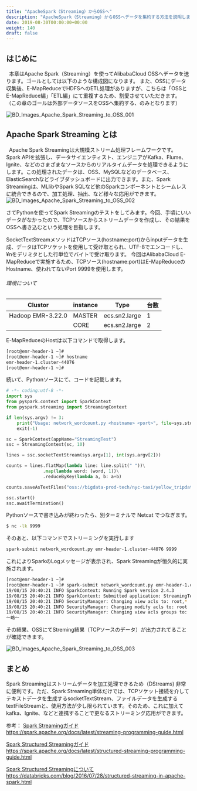```yaml
---
title: "ApacheSpark（Streaming）からOSSへ"
description: "ApacheSpark（Streaming）からOSSへデータを集約する方法を説明します。"
date: 2019-08-30T00:00:00+00:00
weight: 140
draft: false
---
```

<!-- descriptionがコンテンツの前に表示されます -->

<!-- コンテンツを書くときはこの下に記載ください -->

## はじめに
&nbsp; 本章はApache Spark（Streaming）を使ってAlibabaCloud OSSへデータを送ります。ゴールとしては以下のような構成図になります。
また、OSSにデータ収集後、E-MapReduceでHDFSへのETL処理がありますが、こちらは「OSSとE-MapReduce編」「ETL編」にて重複するため、割愛させていただきます。
（この章のゴールは外部データソースをOSSへ集約する、のみとなります）


![BD_Images_Apache_Spark_Streaming_to_OSS_001](../static_images/BD_Images_Apache_Spark_Streaming_to_OSS_001.png)
<br>




## Apache Spark Streaming とは
&nbsp; Apache Spark Streamingは大規模ストリーム処理フレームワークです。
Spark APIを拡張し、データサイエンティスト、エンジニアがKafka、Flume、Ignite、などのさまざまなソースからのリアルタイムデータを処理できるようにします。この処理されたデータは、OSS、MySQLなどのデータベース、ElasticSearchなどライブダッシュボードに出力できます。また、Spark Streamingは、MLlibやSpark SQLなど他のSparkコンポーネントとシームレスに統合できるので、加工処理、抽出、など様々な応用ができます。
![BD_Images_Apache_Spark_Streaming_to_OSS_002](../static_images/BD_Images_Apache_Spark_Streaming_to_OSS_002.png)
<br>

さてPythonを使ってSpark Streamingのテストをしてみます。今回、手頃にいいデータがなかったので、TCPソースからストリームデータを作成し、その結果をOSSへ書き込むという処理を目指します。

SocketTextStreamメソッドはTCPソース(hostname:port)からinputデータを生成、データはTCPソケットを使用して受け取とられ、UTF-8でエンコードし、¥nをデリミタとした行単位でバイトで受け取ります。
今回はAlibabaCloud E-MapReduceで実施するため、TCPソース(hostname:port)はE-MapReduceのHostname、使われてないPort 9999を使用します。

###### 環境について
|Clustor|instance|Type|台数|
|---|---|---|---|
|Hadoop EMR-3.22.0|MASTER|ecs.sn2.large|1|
|       |CORE|ecs.sn2.large|2|

E-MapReduceのHostは以下コマンドで取得します。
```bash
[root@emr-header-1 ~]# 
[root@emr-header-1 ~]# hostname
emr-header-1.cluster-44076
[root@emr-header-1 ~]# 

```
続いて、Pythonソースにて、コードを記載します。
```python
# -*- coding:utf-8 -*-
import sys
from pyspark.context import SparkContext
from pyspark.streaming import StreamingContext

if len(sys.argv) != 3:
    print("Usage: network_wordcount.py <hostname> <port>", file=sys.stderr)
    exit(-1)

sc = SparkContext(appName="StreamingTest")
ssc = StreamingContext(sc, 10)

lines = ssc.socketTextStream(sys.argv[1], int(sys.argv[2]))

counts = lines.flatMap(lambda line: line.split(" "))\
              .map(lambda word: (word, 1))\
              .reduceByKey(lambda a, b: a+b)

counts.saveAsTextFiles("oss://bigdata-prod-tech/nyc-taxi/yellow_tripdata/StreamingTest/", "txt")

ssc.start()
ssc.awaitTermination()
```
Pythonソースで書き込みが終わったら、別ターミナルで Netcat でつなぎます。
```bash
$ nc -lk 9999
```
そのあと、以下コマンドでストリーミングを実行します
```bash
spark-submit network_wordcount.py emr-header-1.cluster-44076 9999
```
これによりSparkのLogメッセージが表示され、Spark Streamingが恒久的に実施されます。
```bash
[root@emr-header-1 ~]# 
[root@emr-header-1 ~]# spark-submit network_wordcount.py emr-header-1.cluster-44076 9999
19/08/15 20:40:21 INFO SparkContext: Running Spark version 2.4.3
19/08/15 20:40:21 INFO SparkContext: Submitted application: StreamingTest
19/08/15 20:40:21 INFO SecurityManager: Changing view acls to: root,*
19/08/15 20:40:21 INFO SecurityManager: Changing modify acls to: root
19/08/15 20:40:21 INFO SecurityManager: Changing view acls groups to: 
〜略〜
```
その結果、OSSにてStreming結果（TCPソースのデータ）が出力されてることが確認できます。

![BD_Images_Apache_Spark_Streaming_to_OSS_003](../static_images/BD_Images_Apache_Spark_Streaming_to_OSS_003.png)
<br>

## まとめ
Spark Streamingはストリームデータを加工処理できるため（DStreams) 非常に便利です。ただ、Spark Streaming単体だけでは、TCPソケット接続を介してテキストデータを生成するsocketTextStream、ファイルデータを生成するtextFileStreamと、使用方法が少し限られています。そのため、これに加えてkafka、Ignite、などと連携することで更なるストリーミング応用ができます。
<br>

参考：
[Spark Streamingガイド](https://spark.apache.org/docs/latest/streaming-programming-guide.html)
https://spark.apache.org/docs/latest/streaming-programming-guide.html

[Spark Structured Streamingガイド](https://spark.apache.org/docs/latest/structured-streaming-programming-guide.html)
https://spark.apache.org/docs/latest/structured-streaming-programming-guide.html

[Spark Structured Streamingについて](https://databricks.com/blog/2016/07/28/structured-streaming-in-apache-spark.html)
https://databricks.com/blog/2016/07/28/structured-streaming-in-apache-spark.html

<br>
